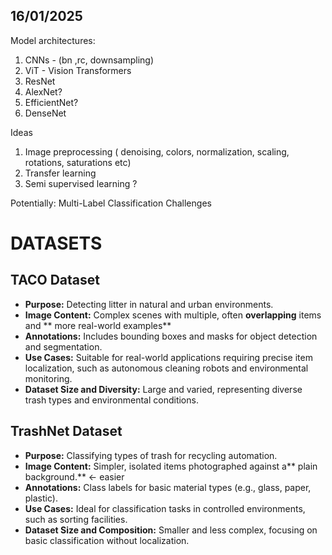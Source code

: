 ## 16/01/2025

Model architectures: <br>
1. CNNs - (bn ,rc, downsampling)
2. ViT - Vision Transformers
3. ResNet
4. AlexNet?
5. EfficientNet?
6. DenseNet


Ideas
1. Image preprocessing ( denoising, colors, normalization, scaling, rotations, saturations etc)
2. Transfer learning
3. Semi supervised learning ? 

Potentially:
Multi-Label Classification Challenges

# DATASETS
## TACO Dataset
- **Purpose:** Detecting litter in natural and urban environments.
- **Image Content:** Complex scenes with multiple, often **overlapping** items and ** more real-world examples**
- **Annotations:** Includes bounding boxes and masks for object detection and segmentation.
- **Use Cases:** Suitable for real-world applications requiring precise item localization, such as autonomous cleaning robots and environmental monitoring.
- **Dataset Size and Diversity:** Large and varied, representing diverse trash types and environmental conditions.

## TrashNet Dataset
- **Purpose:** Classifying types of trash for recycling automation.
- **Image Content:** Simpler, isolated items photographed against a** plain background.** <- easier
- **Annotations:** Class labels for basic material types (e.g., glass, paper, plastic).
- **Use Cases:** Ideal for classification tasks in controlled environments, such as sorting facilities.
- **Dataset Size and Composition:** Smaller and less complex, focusing on basic classification without localization.
